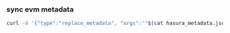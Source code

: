 ### sync evm metadata

```bash
curl -d '{"type":"replace_metadata", "args":'"$(cat hasura_metadata.json)"'}' http://localhost:8090/v1/metadata
```